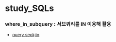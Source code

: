 # study_SQLs
### where_in_subquery : 서브쿼리를 IN 이용해 활용
- [query seokjin](./seokjin/w3schools/where_in_subquery.sql)